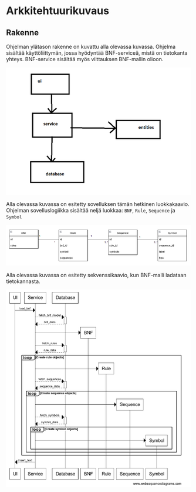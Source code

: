 # Arkkitehtuurikuvaus

## Rakenne

Ohjelman ylätason rakenne on kuvattu alla olevassa kuvassa. Ohjelma sisältää käyttöliittymän, jossa hyödyntää BNF-serviceä, mistä on tietokanta yhteys. BNF-service sisältää myös viittauksen BNF-mallin olioon.

![structure](./imgs/structure.png)

Alla olevassa kuvassa on esitetty sovelluksen tämän hetkinen luokkakaavio. Ohjelman sovelluslogiikka sisältää neljä luokkaa: `BNF`, `Rule`, `Sequence` ja `Symbol`

![class diagram](./imgs/class_diagram.png)

Alla olevassa kuvassa on esitetty sekvenssikaavio, kun BNF-malli ladataan tietokannasta.

![sequence diagram](./imgs/sequence_diagram.png)